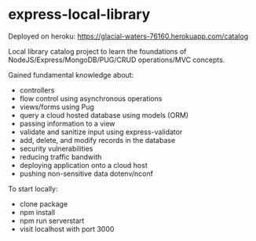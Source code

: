 # express-local-library

Deployed on heroku: https://glacial-waters-76160.herokuapp.com/catalog

Local library catalog project to learn the foundations of NodeJS/Express/MongoDB/PUG/CRUD operations/MVC concepts.

Gained fundamental knowledge about:
* controllers
* flow control using asynchronous operations 
* views/forms using Pug
* query a cloud hosted database using models (ORM)
* passing information to a view 
* validate and sanitize input using express-validator
* add, delete, and modify records in the database
* security vulnerabilities
* reducing traffic bandwith
* deploying application onto a cloud host
* pushing non-sensitive data dotenv/nconf

To start locally:
* clone package
* npm install
* npm run serverstart
* visit localhost with port 3000
